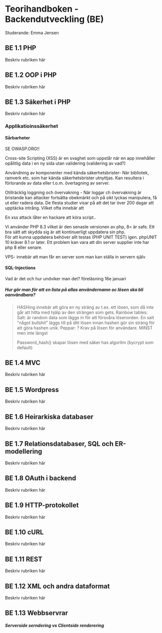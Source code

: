 # Teorihandboken - Backendutveckling (BE)
Studerande: Emma Jensen

## BE 1.1 PHP
Beskriv rubriken här

## BE 1.2 OOP i PHP
Beskriv rubriken här

## BE 1.3 Säkerhet i PHP
Beskriv rubriken här
### Applikatioinssäkerhet
#### Sårbarheter
SE OWASP.ORG!!

Cross-site Scripting (XSS)
är en svaghet som uppstår när en app innehåller opålitlig data i en ny sida utan validering (validering av vad?)

Användning av komponenter med kända säkerhetsbrister- När bibliotek, ramverk etc. som har kända säkerhetsbrister utnyttjas. Kan resultera i förlorande av data eller t.o.m. övertagning av server.

Otillräcklig loggning och övervakning - När loggar ch övervakning är bristande kan attacker fortsätta obekmärkt och på sikt lyckas manipulera, få ut eller radera data. De flesta studier visar på att det tar över 200 dagar att upptäcka intrång. Vilket ofta innebär att 


En xss attack låter en hackare att köra script..

Vi använder PHP 8.3 vilket är den senaste versionen av php, 8< är safe. Ett bra sätt att skydda sig är att kontinuerligt uppdatera sin php.  
För att kunna uppdatera behöver allt testas (PHP UNIT TEST) igen. phpUNIT 10 kräver 8.1 or later. 
Ett problem kan vara att din server supplier inte har php 8 eller senare. 

VPS- innebär att man får en server som man kan ställa in servern själv


#### SQL-Injections
Vad är det och hur undviker man det?
föreläsning 16e januari

##### Hur gör man för att en lista på allas användernamn oc lösen ska bli oanvändbara?
> HASHing innebär att göra en ny sträng av t.ex. ett lösen, som då inte går att hitta med hjälp av den strängen som gets. 
> Rainbow tables: 
> Salt: är random data som läggs in för att försvåra lösenorden. En salt "något bullshit" läggs till på ditt lösen innan hashen gör sin sträng för att göra hashen unik.
> Peppar: ?
> Krav på lösen för användare. MINST men inte längst
>
> Password_hash() skapar lösen med säker has algoritm (bycrypt som default)




## BE 1.4 MVC
Beskriv rubriken här

## BE 1.5 Wordpress
Beskriv rubriken här

## BE 1.6 Heirarkiska databaser
Beskriv rubriken här

## BE 1.7 Relationsdatabaser, SQL och ER-modellering
Beskriv rubriken här

## BE 1.8 OAuth i backend
Beskriv rubriken här

## BE 1.9 HTTP-protokollet
Beskriv rubriken här

## BE 1.10 cURL
Beskriv rubriken här

## BE 1.11 REST
Beskriv rubriken här

## BE 1.12 XML och andra dataformat
Beskriv rubriken här

## BE 1.13 Webbservrar

##### Serverside serndering vs  Clientside renderering 
